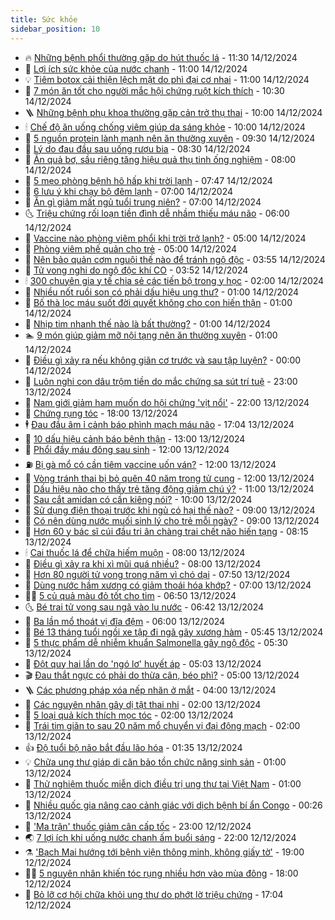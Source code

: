 ```yaml
---
title: Sức khỏe
sidebar_position: 10
---
```


<!-- vnexpress-suc-khoe:START -->
- 🔥 [Những bệnh phổi thường gặp do hút thuốc lá](https://vnexpress.net/nhung-benh-phoi-thuong-gap-do-hut-thuoc-la-vnepre-4827753.html) - 11:30 14/12/2024
- 🥰 [Lợi ích sức khỏe của nước chanh](https://vnexpress.net/loi-ich-suc-khoe-cua-nuoc-chanh-4826056.html) - 11:00 14/12/2024
- 💡 [Tiêm botox cải thiện lệch mặt do phì đại cơ nhai](https://vnexpress.net/tiem-botox-cai-thien-lech-mat-do-phi-dai-co-nhai-vnepre-4827813.html) - 11:00 14/12/2024
- 🤗 [7 món ăn tốt cho người mắc hội chứng ruột kích thích](https://vnexpress.net/7-mon-an-tot-cho-nguoi-mac-hoi-chung-ruot-kich-thich-4827846.html) - 10:30 14/12/2024
- 🪜 [Những bệnh phụ khoa thường gặp cản trở thụ thai](https://vnexpress.net/nhung-benh-phu-khoa-thuong-gap-can-tro-thu-thai-vnepre-4827857.html) - 10:00 14/12/2024
- 🕯 [Chế độ ăn uống chống viêm giúp da sáng khỏe](https://vnexpress.net/che-do-an-uong-chong-viem-giup-da-sang-khoe-vnepre-4827855.html) - 10:00 14/12/2024
- 🤭 [5 nguồn protein lành mạnh nên ăn thường xuyên](https://vnexpress.net/5-nguon-protein-lanh-manh-nen-an-thuong-xuyen-4827738.html) - 09:30 14/12/2024
- 👀 [Lý do đau đầu sau uống rượu bia](https://vnexpress.net/ly-do-dau-dau-sau-uong-ruou-bia-vnepre-4827788.html) - 08:30 14/12/2024
- 🌋 [Ăn quả bơ, sầu riêng tăng hiệu quả thụ tinh ống nghiệm](https://vnexpress.net/an-qua-bo-sau-rieng-tang-hieu-qua-thu-tinh-ong-nghiem-vnepre-4827803.html) - 08:00 14/12/2024
- 🫶 [5 mẹo phòng bệnh hô hấp khi trời lạnh](https://vnexpress.net/5-meo-phong-benh-ho-hap-khi-troi-lanh-vnepre-4826503.html) - 07:47 14/12/2024
- 🦆 [6 lưu ý khi chạy bộ đêm lạnh](https://vnexpress.net/6-luu-y-khi-chay-bo-dem-lanh-4827805.html) - 07:00 14/12/2024
- 🚀 [Ăn gì giảm mất ngủ tuổi trung niên?](https://vnexpress.net/an-gi-giam-mat-ngu-tuoi-trung-nien-4827751.html) - 07:00 14/12/2024
- 🌜 [Triệu chứng rối loạn tiền đình dễ nhầm thiếu máu não](https://vnexpress.net/trieu-chung-roi-loan-tien-dinh-de-nham-thieu-mau-nao-vnepre-4827799.html) - 06:00 14/12/2024
- 🧰 [Vaccine nào phòng viêm phổi khi trời trở lạnh?](https://vnexpress.net/vaccine-nao-phong-viem-phoi-khi-troi-tro-lanh-4827776.html) - 05:00 14/12/2024
- 💫 [Phòng viêm phế quản cho trẻ](https://vnexpress.net/phong-viem-phe-quan-cho-tre-vnepre-4827711.html) - 05:00 14/12/2024
- 🌝 [Nên bảo quản cơm nguội thế nào để tránh ngộ độc](https://vnexpress.net/nen-bao-quan-com-nguoi-the-nao-de-tranh-ngo-doc-4827447.html) - 03:55 14/12/2024
- 🗽 [Tử vong nghi do ngộ độc khí CO](https://vnexpress.net/tu-vong-nghi-do-ngo-doc-khi-co-4827712.html) - 03:52 14/12/2024
- 🕯 [300 chuyên gia y tế chia sẻ các tiến bộ trong y học](https://vnexpress.net/300-chuyen-gia-y-te-chia-se-cac-tien-bo-trong-y-hoc-4824893.html) - 02:00 14/12/2024
- 🦅 [Nhiều nốt ruồi son có phải dấu hiệu ung thư?](https://vnexpress.net/nhieu-not-ruoi-son-co-phai-dau-hieu-ung-thu-4827685.html) - 01:00 14/12/2024
- 🦆 [Bố thà lọc máu suốt đời quyết không cho con hiến thận](https://vnexpress.net/bo-tha-loc-mau-suot-doi-quyet-khong-cho-con-hien-than-4827607.html) - 01:00 14/12/2024
- 🎊 [Nhịp tim nhanh thế nào là bất thường?](https://vnexpress.net/nhip-tim-nhanh-the-nao-la-bat-thuong-4827573.html) - 01:00 14/12/2024
- 🏊 [9 món giúp giảm mỡ nội tạng nên ăn thường xuyên](https://vnexpress.net/9-mon-giup-giam-mo-noi-tang-nen-an-thuong-xuyen-4826038.html) - 01:00 14/12/2024
- 📝 [Điều gì xảy ra nếu không giãn cơ trước và sau tập luyện?](https://vnexpress.net/dieu-gi-xay-ra-neu-khong-gian-co-truoc-va-sau-tap-luyen-4826075.html) - 00:00 14/12/2024
- 💯 [Luôn nghi con dâu trộm tiền do mắc chứng sa sút trí tuệ](https://vnexpress.net/luon-nghi-con-dau-trom-tien-do-mac-chung-sa-sut-tri-tue-4827325.html) - 23:00 13/12/2024
- 🌊 [Nam giới giảm ham muốn do hội chứng &#39;vịt nổi&#39;](https://vnexpress.net/nam-gioi-giam-ham-muon-do-hoi-chung-vit-noi-4827347.html) - 22:00 13/12/2024
- 🚀 [Chứng rụng tóc](https://vnexpress.net/chung-rung-toc-4826568.html) - 18:00 13/12/2024
- 🕴 [Đau đầu âm ỉ cảnh báo phình mạch máu não](https://vnexpress.net/dau-dau-am-i-canh-bao-phinh-mach-mau-nao-vnepre-4827315.html) - 17:04 13/12/2024
- 🗽 [10 dấu hiệu cảnh báo bệnh thận](https://vnexpress.net/10-dau-hieu-canh-bao-benh-than-vnepre-4818228.html) - 13:00 13/12/2024
- 🎡 [Phổi đầy máu đông sau sinh](https://vnexpress.net/phoi-day-mau-dong-sau-sinh-4827279.html) - 12:00 13/12/2024
- ⛽️ [Bị gà mổ có cần tiêm vaccine uốn ván?](https://vnexpress.net/bi-ga-mo-co-can-tiem-vaccine-uon-van-4827566.html) - 12:00 13/12/2024
- 🦆 [Vòng tránh thai bị bỏ quên 40 năm trong tử cung](https://vnexpress.net/vong-tranh-thai-bi-bo-quen-40-nam-trong-tu-cung-4827280.html) - 12:00 13/12/2024
- 🤩 [Dấu hiệu nào cho thấy trẻ tăng động giảm chú ý?](https://vnexpress.net/dau-hieu-nao-cho-thay-tre-tang-dong-giam-chu-y-vnepre-4827513.html) - 11:00 13/12/2024
- 🦒 [Sau cắt amidan có cần kiêng nói?](https://vnexpress.net/sau-cat-amidan-co-can-kieng-noi-4827449.html) - 10:00 13/12/2024
- 💫 [Sử dụng điện thoại trước khi ngủ có hại thế nào?](https://vnexpress.net/su-dung-dien-thoai-truoc-khi-ngu-co-hai-the-nao-vnepre-4827515.html) - 09:00 13/12/2024
- 🐘 [Có nên dùng nước muối sinh lý cho trẻ mỗi ngày?](https://vnexpress.net/co-nen-dung-nuoc-muoi-sinh-ly-cho-tre-moi-ngay-4827448.html) - 09:00 13/12/2024
- 🚀 [Hơn 60 y bác sĩ cúi đầu tri ân chàng trai chết não hiến tạng](https://vnexpress.net/hon-60-y-bac-si-cui-dau-tri-an-chang-trai-chet-nao-hien-tang-4827483.html) - 08:15 13/12/2024
- 🕯 [Cai thuốc lá để chữa hiếm muộn](https://vnexpress.net/cai-thuoc-la-de-chua-hiem-muon-4827471.html) - 08:00 13/12/2024
- 🦏 [Điều gì xảy ra khi xì mũi quá nhiều?](https://vnexpress.net/dieu-gi-xay-ra-khi-xi-mui-qua-nhieu-vnepre-4827430.html) - 08:00 13/12/2024
- 🦄 [Hơn 80 người tử vong trong năm vì chó dại](https://vnexpress.net/hon-80-nguoi-tu-vong-trong-nam-vi-cho-dai-4827470.html) - 07:50 13/12/2024
- 🦒 [Dùng nước hầm xương có giảm thoái hóa khớp?](https://vnexpress.net/dung-nuoc-ham-xuong-co-giam-thoai-hoa-khop-4827394.html) - 07:00 13/12/2024
- 👨‍🏫 [5 củ quả màu đỏ tốt cho tim](https://vnexpress.net/5-cu-qua-mau-do-tot-cho-tim-4827308.html) - 06:50 13/12/2024
- 🌜 [Bé trai tử vong sau ngã vào lu nước](https://vnexpress.net/be-trai-tu-vong-sau-nga-vao-lu-nuoc-4827423.html) - 06:42 13/12/2024
- 🚀 [Ba lần mổ thoát vị đĩa đệm](https://vnexpress.net/ba-lan-mo-thoat-vi-dia-dem-4827403.html) - 06:00 13/12/2024
- 💃 [Bé 13 tháng tuổi ngồi xe tập đi ngã gãy xương hàm](https://vnexpress.net/be-13-thang-tuoi-ngoi-xe-tap-di-nga-gay-xuong-ham-4827312.html) - 05:45 13/12/2024
- 💯 [5 thực phẩm dễ nhiễm khuẩn Salmonella gây ngộ độc](https://vnexpress.net/5-thuc-pham-de-nhiem-khuan-salmonella-gay-ngo-doc-vnepre-4827372.html) - 05:30 13/12/2024
- 🤔 [Đột quỵ hai lần do &#39;ngó lơ&#39; huyết áp](https://vnexpress.net/dot-quy-hai-lan-do-ngo-lo-huyet-ap-4827359.html) - 05:03 13/12/2024
- 🎬 [Đau thắt ngực có phải do thừa cân, béo phì?](https://vnexpress.net/dau-that-nguc-co-phai-do-thua-can-beo-phi-4827382.html) - 05:00 13/12/2024
- 🪜 [Các phương pháp xóa nếp nhăn ở mắt](https://vnexpress.net/cac-phuong-phap-xoa-nep-nhan-o-mat-vnepre-4827348.html) - 04:00 13/12/2024
- 🦣 [Các nguyên nhân gây dị tật thai nhi](https://vnexpress.net/cac-nguyen-nhan-gay-di-tat-thai-nhi-vnepre-4827263.html) - 02:00 13/12/2024
- 🧐 [5 loại quả kích thích mọc tóc](https://vnexpress.net/5-loai-qua-kich-thich-moc-toc-4827255.html) - 02:00 13/12/2024
- 🤡 [Trái tim giãn to sau 20 năm mổ chuyển vị đại động mạch](https://vnexpress.net/trai-tim-gian-to-sau-20-nam-mo-chuyen-vi-dai-dong-mach-4826803.html) - 02:00 13/12/2024
- 👍 [Độ tuổi bộ não bắt đầu lão hóa](https://vnexpress.net/do-tuoi-bo-nao-bat-dau-lao-hoa-4826136.html) - 01:35 13/12/2024
- 💡 [Chữa ung thư giáp di căn bảo tồn chức năng sinh sản](https://vnexpress.net/chua-ung-thu-giap-di-can-bao-ton-chuc-nang-sinh-san-4827223.html) - 01:00 13/12/2024
- 💯 [Thử nghiệm thuốc miễn dịch điều trị ung thư tại Việt Nam](https://vnexpress.net/thu-nghiem-thuoc-mien-dich-dieu-tri-ung-thu-tai-viet-nam-4826951.html) - 01:00 13/12/2024
- 🧠 [Nhiều quốc gia nâng cao cảnh giác với dịch bệnh bí ẩn Congo](https://vnexpress.net/nhieu-quoc-gia-nang-cao-canh-giac-voi-dich-benh-bi-an-congo-4827215.html) - 00:26 13/12/2024
- 🎡 [&#39;Ma trận&#39; thuốc giảm cân cấp tốc](https://vnexpress.net/ma-tran-thuoc-giam-can-cap-toc-vnepre-4826487.html) - 23:00 12/12/2024
- 🌏 [7 lợi ích khi uống nước chanh ấm buổi sáng](https://vnexpress.net/7-loi-ich-khi-uong-nuoc-chanh-am-buoi-sang-4826507.html) - 22:00 12/12/2024
- ⚗️ [&#39;Bạch Mai hướng tới bệnh viện thông minh, không giấy tờ&#39;](https://vnexpress.net/bach-mai-huong-toi-benh-vien-thong-minh-khong-giay-to-4827113.html) - 19:00 12/12/2024
- 👨‍🏫 [5 nguyên nhân khiến tóc rụng nhiều hơn vào mùa đông](https://vnexpress.net/5-nguyen-nhan-khien-toc-rung-nhieu-hon-vao-mua-dong-4824860.html) - 18:00 12/12/2024
- 🤖 [Bỏ lỡ cơ hội chữa khỏi ung thư do phớt lờ triệu chứng](https://vnexpress.net/bo-lo-co-hoi-chua-khoi-ung-thu-do-phot-lo-trieu-chung-4826666.html) - 17:04 12/12/2024<!-- vnexpress-suc-khoe:END -->
